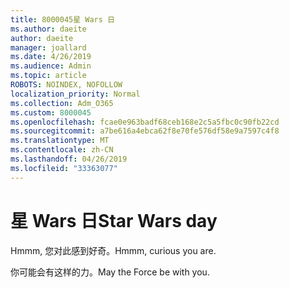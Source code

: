 ```yaml
---
title: 8000045星 Wars 日
ms.author: daeite
author: daeite
manager: joallard
ms.date: 4/26/2019
ms.audience: Admin
ms.topic: article
ROBOTS: NOINDEX, NOFOLLOW
localization_priority: Normal
ms.collection: Adm_O365
ms.custom: 8000045
ms.openlocfilehash: fcae0e963badf68ceb168e2c5a5fbc0c90fb22cd
ms.sourcegitcommit: a7be616a4ebca62f8e70fe576df58e9a7597c4f8
ms.translationtype: MT
ms.contentlocale: zh-CN
ms.lasthandoff: 04/26/2019
ms.locfileid: "33363077"
---
```

# <a name="star-wars-day"></a><span data-ttu-id="1ab99-102">星 Wars 日</span><span class="sxs-lookup"><span data-stu-id="1ab99-102">Star Wars day</span></span>

<span data-ttu-id="1ab99-103">Hmmm, 您对此感到好奇。</span><span class="sxs-lookup"><span data-stu-id="1ab99-103">Hmmm, curious you are.</span></span>

<span data-ttu-id="1ab99-104">你可能会有这样的力。</span><span class="sxs-lookup"><span data-stu-id="1ab99-104">May the Force be with you.</span></span>
